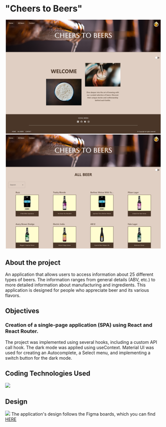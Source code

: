 # "Cheers to Beers"

<center>

<img title="a title" alt="Alt text" src="src/assets/img/Home.png" width="500px">
<img title="a title" alt="Alt text" src="src/assets/img/AllBeers.png" width="500px">

</center>

## About the project

An application that allows users to access information about 25 different types of beers. The information ranges from general details (ABV, etc.) to more detailed information about manufacturing and ingredients. This application is designed for people who appreciate beer and its various flavors.

## Objectives

### Creation of a single-page application (SPA) using React and React Router.

The project was implemented using several hooks, including a custom API call hook. The dark mode was applied using useContext. Material UI was used for creating an Autocomplete, a Select menu, and implementing a switch button for the dark mode.

## Coding Technologies Used

 <img src="https://skillicons.dev/icons?i=vite,html,css,tailwind,react,mui"/>

## Design

<img src="https://skillicons.dev/icons?i=figma"/> The application's design follows the Figma boards, which you can find [HERE](https://www.figma.com/file/5ew9eQDitMm7Z6GtSyPWCR/Cheers-To-Beers?type=design&node-id=0-1&mode=design&t=iwReJuNZLt6QECCG-0)
